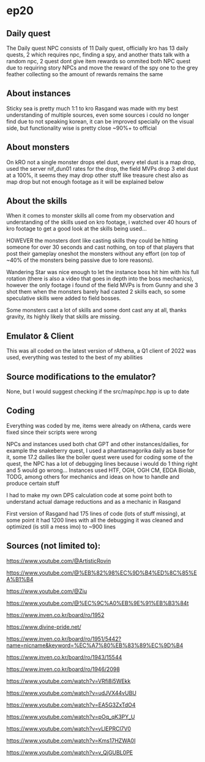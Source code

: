 # ep20

## Daily quest
The Daily quest NPC consists of 11 Daily quest, officially kro has 13 daily quests, 2 which requires npc, finding a spy, and another thats talk with a random npc, 2 quest dont give item rewards so ommited both NPC quest due to requiring story NPCs and move the reward of the spy one to the grey feather collecting so the amount of rewards remains the same  

## About instances
Sticky sea is pretty much 1:1 to kro
Rasgand was made with my best understanding of multiple sources, even some sources i could no longer find due to not speaking korean, it can be improved specially on the visual side, but functionality wise is pretty close ~90%+ to official

## About monsters
On kRO not a single monster drops etel dust, every etel dust is a map drop, used the server nif_dun01 rates for the drop, the field MVPs drop 3 etel dust at a 100%, it seems they may drop other stuff like treasure chest also as map drop but not enough footage as it will be explained below

## About the skills
When it comes to monster skills all come from my observation and understanding of the skills used on kro footage, i watched over 40 hours of kro footage to get a good look at the skills being used... 

HOWEVER the monsters dont like casting skills they could be hitting someone for over 30 seconds and cast nothing, on top of that players that post their gameplay oneshot the monsters without any effort (on top of ~40% of the monsters being passive due to lore reasons). 

Wandering Star was nice enough to let the instance boss hit him with his full rotation (there is also a video that goes in depth into the boss mechanics), however the only footage i found of the field MVPs is from Gunny and she 3 shot them when the monsters barely had casted 2 skills each, so some speculative skills were added to field bosses.

Some monsters cast a lot of skills and some dont cast any at all, thanks gravity, its highly likely that skills are missing.

## Emulator & Client

This was all coded on the latest version of rAthena, a Q1 client of 2022 was used, everything was tested to the best of my abilities

## Source modifications to the emulator?

None, but I would suggest checking if the src/map/npc.hpp is up to date

## Coding

Everything was coded by me, items were already on rAthena, cards were fixed since their scripts were wrong

NPCs and instances used both chat GPT and other instances/dailies, for example the snakeberry quest, I used a phantasmagorika daily as base for it, some 17.2 dailies like the boiler quest were used for coding some of the quest, the NPC has a lot of debugging lines because i would do 1 thing right and 5 would go wrong... Instances used HTF, OGH, OGH CM, EDDA Biolab, TODG, among others for mechanics and ideas on how to handle and produce certain stuff 

I had to make my own DPS calculation code at some point both to understand actual damage reductions and as a mechanic in Rasgand

First version of Rasgand had 175 lines of code (lots of stuff missing), at some point it had 1200 lines with all the debugging it was cleaned and optimized (is still a mess imo) to ~900 lines

## Sources (not limited to):
https://www.youtube.com/@ArtisticRovin

https://www.youtube.com/@%EB%82%98%EC%9D%B4%ED%8C%85%EA%B1%B4

https://www.youtube.com/@Ziu

https://www.youtube.com/@%EC%9C%A0%EB%9E%91%EB%B3%84t

https://www.inven.co.kr/board/ro/1952

https://www.divine-pride.net/



https://www.inven.co.kr/board/ro/1951/5442?name=nicname&keyword=%EC%A7%80%EB%83%89%EC%9D%B4

https://www.inven.co.kr/board/ro/1943/15544

https://www.inven.co.kr/board/ro/1946/2098

https://www.youtube.com/watch?v=VRfi8i5WEkk

https://www.youtube.com/watch?v=udJVX44vUBU

https://www.youtube.com/watch?v=EA5G3ZxTdO4

https://www.youtube.com/watch?v=pOq_qK3PY_U

https://www.youtube.com/watch?v=yLIEPRCl7V0

https://www.youtube.com/watch?v=Kms17HZWA0I

https://www.youtube.com/watch?v=v_QjGUBL0PE



